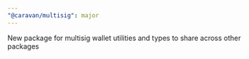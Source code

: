 ```yaml
---
"@caravan/multisig": major
---
```


New package for multisig wallet utilities and types to share across other packages
